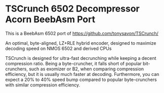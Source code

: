 # TSCrunch 6502 Decompressor Acorn BeebAsm Port

This is a BeebAsm 6502 port of https://github.com/tonysavon/TSCrunch/

An optimal, byte-aligned, LZ+RLE hybrid encoder, designed to maximize decoding speed on NMOS 6502 and derived CPUs

TSCrunch is designed for ultra-fast decrunching while keeping a decent compression ratio. Being a byte-cruncher, it falls short of popular bit-crunchers, such as exomizer or B2, when comparing compression efficiency, but it is usually much faster at decoding. Furthermore, you can expect a 20% to 40% speed bump compared to popular byte-crunchers with similar compression efficiency. 